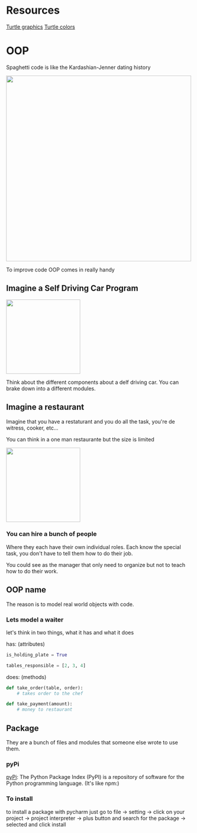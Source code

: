 # Resources

[Turtle graphics](https://docs.python.org/3/library/turtle.html)
[Turtle colors](https://pythonguides.com/python-turtle-colors/)

# OOP

Spaghetti code is like the Kardashian-Jenner dating history

<img height="500" src="https://cdn.mos.cms.futurecdn.net/NtTrtuUoGSXKqU6PqxMGVZ.png" >

To improve code OOP comes in really handy

## Imagine a Self Driving Car Program

<img height="200" src="https://www.robsonforensic.com/images/uploads/articles/autonomous-vehicle-sensors-components-expert-article-diagram.png"/>

Think about the different components about a delf driving car. You can brake down into a different modules.


## Imagine a restaurant

Imagine that you have a restaturant and you do all the task, you're de witress, cooker, etc...


You can think in a one man restaurante but the size is limited

<img height="200" src="https://theweekendedition.com.au/wp-content/uploads/2015/05/TWE-HarajukuGyozaSB-071-1100x550-c-center.png"/>

### You can hire a bunch of people

Where they each have their own individual roles. Each know the special task, you don't have to tell them how to do their job.

You could see as the manager that only need to organize but not to teach how to do their work. 


## OOP name

The reason is to model real world objects with code.

### Lets model a waiter

 let's think in two things, what it has and what it does
 
has: (attributes)
```py
is_holding_plate = True
```
```py
tables_responsible = [2, 3, 4]
```

does: (methods)
```py
def take_order(table, order):
    # takes order to the chef

def take_payment(amount):
    # money to restaurant
```

## Package
They are a bunch of files and modules that someone else wrote to use them.

### pyPi
[pyPi](https://pypi.org/): The Python Package Index (PyPI) is a repository of software for the Python programming language. (It's like npm:)

### To install
to install a package with pycharm just go to file -> setting -> click on your project -> project interpreter -> plus button and search for the package -> selected and click install